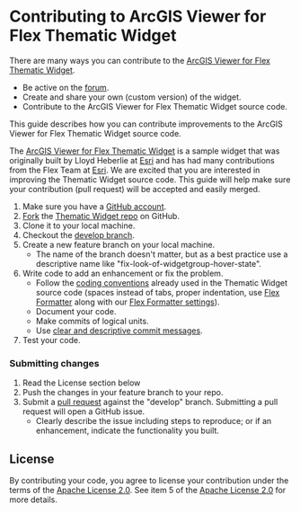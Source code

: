 # Contributing to ArcGIS Viewer for Flex Thematic Widget

There are many ways you can contribute to the [ArcGIS Viewer for Flex Thematic Widget](../../).

* Be active on the [forum][1].
* Create and share your own (custom version) of the widget.
* Contribute to the ArcGIS Viewer for Flex Thematic Widget source code.

This guide describes how you can contribute improvements to the ArcGIS Viewer for Flex Thematic Widget source code.

The [ArcGIS Viewer for Flex Thematic Widget][2] is a sample widget that was originally built by Lloyd Heberlie at [Esri][3] and has had many contributions from the Flex Team at [Esri][3]. We are excited that you are interested in improving the Thematic Widget source code. This guide will help make sure your contribution (pull request) will be accepted and easily merged.

1. Make sure you have a [GitHub account][4].
2. [Fork][5] the [Thematic Widget repo](../../) on GitHub.
3. Clone it to your local machine.
4. Checkout the [develop branch](../../tree/develop).
5. Create a new feature branch on your local machine.
    * The name of the branch doesn't matter, but as a best practice use a descriptive name like "fix-look-of-widgetgroup-hover-state".
6. Write code to add an enhancement or fix the problem.  
    * Follow the [coding conventions][7] already used in the Thematic Widget source code (spaces instead of tabs, proper indentation, use [Flex Formatter][6] along with our [Flex Formatter settings][8]).
    * Document your code.
    * Make commits of logical units.
    * Use [clear and descriptive commit messages][9].
7. Test your code.

### Submitting changes
1. Read the License section below
2. Push the changes in your feature branch to your repo.
3. Submit a [pull request][10] against the "develop" branch.  Submitting a pull request will open a GitHub issue.
    * Clearly describe the issue including steps to reproduce; or if an enhancement, indicate the functionality you built.

## License
By contributing your code, you agree to license your contribution under the terms of the [Apache License 2.0](license.txt).  See item 5 of the [Apache License 2.0](license.txt) for more details.

[1]: http://forums.arcgis.com/threads/76036-thematic-widget-flex
[2]: http://www.arcgis.com/home/item.html?id=ced1ad5fe30f4304adb056cdcbdc9ad0
[3]: http://www.esri.com
[4]: https://github.com/signup/free
[5]: https://help.github.com/articles/fork-a-repo
[6]: http://sourceforge.net/projects/flexformatter/files/
[7]: https://github.com/Esri/arcgis-viewer-flex/wiki/Coding-Conventions
[8]: https://github.com/Esri/arcgis-viewer-flex/blob/develop/FlexFormatter.properties
[9]: http://tbaggery.com/2008/04/19/a-note-about-git-commit-messages.html
[10]: https://help.github.com/articles/using-pull-requests
